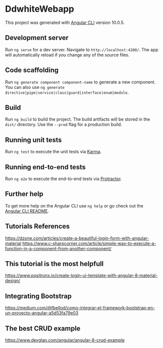 # DdwhiteWebapp

This project was generated with [Angular CLI](https://github.com/angular/angular-cli) version 10.0.5.

## Development server

Run `ng serve` for a dev server. Navigate to `http://localhost:4200/`. The app will automatically reload if you change any of the source files.

## Code scaffolding

Run `ng generate component component-name` to generate a new component. You can also use `ng generate directive|pipe|service|class|guard|interface|enum|module`.

## Build

Run `ng build` to build the project. The build artifacts will be stored in the `dist/` directory. Use the `--prod` flag for a production build.

## Running unit tests

Run `ng test` to execute the unit tests via [Karma](https://karma-runner.github.io).

## Running end-to-end tests

Run `ng e2e` to execute the end-to-end tests via [Protractor](http://www.protractortest.org/).

## Further help

To get more help on the Angular CLI use `ng help` or go check out the [Angular CLI README](https://github.com/angular/angular-cli/blob/master/README.md).


## Tutorials References
https://dzone.com/articles/create-a-beautiful-login-form-with-angular-material
https://www.c-sharpcorner.com/article/simple-way-to-execute-a-function-in-a-component-from-another-component/
## This tutorial is the most helpfull
https://www.positronx.io/create-login-ui-template-with-angular-8-material-design/
## Integrating Bootstrap
https://medium.com/@fbellod/como-integrar-el-framework-bootstrap-en-un-proyecto-angular-a5d53fa79e03
## The best CRUD example
https://www.devglan.com/angular/angular-8-crud-example